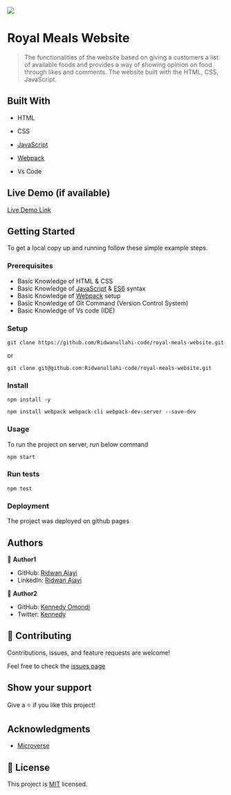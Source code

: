 ![](https://img.shields.io/badge/Microverse-blueviolet)

# Royal Meals Website

> The functionalities of the website based on giving a customers a list of available foods and provides a way of showing opinion on food through likes and comments. The website built with the HTML, CSS, JavaScript.

## Built With

- HTML
- CSS
- [JavaScript](https://developer.mozilla.org/en-US/docs/Web/JavaScript)
- [Webpack]((https://github.com/microverseinc/curriculum-javascript/blob/main/todo-list/lessons/webpack_v1_1.md))

- Vs Code

## Live Demo (if available)

[Live Demo Link](https://ridwanullahi-code.github.io/royal-meals-website/)


## Getting Started



To get a local copy up and running follow these simple example steps.

### Prerequisites
- Basic Knowledge of HTML & CSS
- Basic Knowledge of [JavaScript](https://developer.mozilla.org/en-US/docs/Web/JavaScript) & [ES6](https://github.com/microverseinc/curriculum-javascript/blob/main/todo-list/lessons/lesson_es6-what_is_it_about.md) syntax
- Basic Knowledge of [Webpack](https://webpack.js.org/guides/getting-started/) setup
- Basic Knowledge of Git Command (Version Control System)
- Basic Knowledge of Vs code (IDE)
 

### Setup

```
git clone https://github.com/Ridwanullahi-code/royal-meals-website.git
```

or

```
git clone git@github.com:Ridwanullahi-code/royal-meals-website.git
```

### Install
```
npm install -y
```
```
npm install webpack webpack-cli webpack-dev-server --save-dev
```
### Usage
To run the project on server, run below command

```
npm start
```

### Run tests

```
npm test
```


### Deployment
The project was deployed on github pages


## Authors

👤 **Author1**

- GitHub: [Ridwan Ajayi](https://github.com/Ridwanullahi-code)
- LinkedIn: [Ridwan Ajayi](https://www.linkedin.com/in/ajayi-ridwan-2a1515199/)

👤 **Author2**

- GitHub: [Kennedy Omondi](https://github.com/kennankole)
- Twitter: [Kennedy](https://twitter.com/obwombe_kennedy)

## 🤝 Contributing

Contributions, issues, and feature requests are welcome!

Feel free to check the  [issues page](https://github.com/Ridwanullahi-code/royal-meals-website/issues/)

## Show your support

Give a ⭐️ if you like this project!

## Acknowledgments

- [Microverse](https://www.microverse.org/)

## 📝 License
This project is [MIT](https://choosealicense.com/licenses/mit/LICENSE) licensed.


